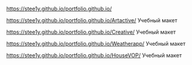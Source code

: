 https://stee1y.github.io/portfolio.github.io/

https://stee1y.github.io/portfolio.github.io/Artactive/ Учебный макет

https://stee1y.github.io/portfolio.github.io/Creative/ Учебный макет

https://stee1y.github.io/portfolio.github.io/Weatherapp/ Учебный макет

https://stee1y.github.io/portfolio.github.io/HouseVOP/ Учебный макет
